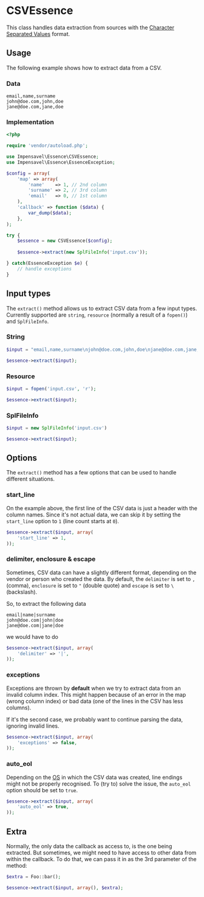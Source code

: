 # CSVEssence
This class handles data extraction from sources with the [Character Separated Values](http://en.wikipedia.org/wiki/Comma-separated_values) format.

## Usage
The following example shows how to extract data from a CSV.

### Data
```
email,name,surname
john@doe.com,john,doe
jane@doe.com,jane,doe
```

### Implementation
```php
<?php

require 'vendor/autoload.php';

use Impensavel\Essence\CSVEssence;
use Impensavel\Essence\EssenceException;

$config = array(
    'map' => array(
        'name'    => 1, // 2nd column
        'surname' => 2, // 3rd column
        'email'   => 0, // 1st column
    ),
    'callback' => function ($data) {
        var_dump($data);
    },
);

try {
    $essence = new CSVEssence($config);
    
    $essence->extract(new SplFileInfo('input.csv'));

} catch(EssenceException $e) {
    // handle exceptions
}
```


## Input types
The `extract()` method allows us to extract CSV data from a few input types.
Currently supported are `string`, `resource` (normally a result of a `fopen()`) and `SplFileInfo`.

### String
```php
$input = "email,name,surname\njohn@doe.com,john,doe\njane@doe.com,jane,doe\n";

$essence->extract($input);
```

### Resource
```php
$input = fopen('input.csv', 'r');

$essence->extract($input);
```

### SplFileInfo
```php
$input = new SplFileInfo('input.csv')

$essence->extract($input);
```

## Options
The `extract()` method has a few options that can be used to handle different situations.

### start_line
On the example above, the first line of the CSV data is just a header with the column names.
Since it's not actual data, we can skip it by setting the `start_line` option to `1` (line count starts at `0`).

```php
$essence->extract($input, array(
    'start_line' => 1,
));
```

### delimiter, enclosure & escape
Sometimes, CSV data can have a slightly different format, depending on the vendor or person who created the data.
By default, the `delimiter` is set to `,` (comma), `enclosure` is set to `"` (double quote) and `escape` is set to `\` (backslash).

So, to extract the following data
```
email|name|surname
john@doe.com|john|doe
jane@doe.com|jane|doe
```

we would have to do

```php
$essence->extract($input, array(
    'delimiter' => '|',
));
```

### exceptions
Exceptions are thrown by **default** when we try to extract data from an invalid column index.
This might happen because of an error in the map (wrong column index) or bad data (one of the lines in the CSV has less columns).

If it's the second case, we probably want to continue parsing the data, ignoring invalid lines.
```php
$essence->extract($input, array(
    'exceptions' => false,
));
```

### auto_eol
Depending on the [OS](http://en.wikipedia.org/wiki/Operating_system) in which the CSV data was created, line endings might not be properly recognised.
To (try to) solve the issue, the `auto_eol` option should be set to `true`.
```php
$essence->extract($input, array(
    'auto_eol' => true,
));
```

## Extra
Normally, the only data the callback as access to, is the one being extracted. But sometimes, we might need to have access to other data from within the callback. 
To do that, we can pass it in as the 3rd parameter of the method:

```php
$extra = Foo::bar();

$essence->extract($input, array(), $extra);
```